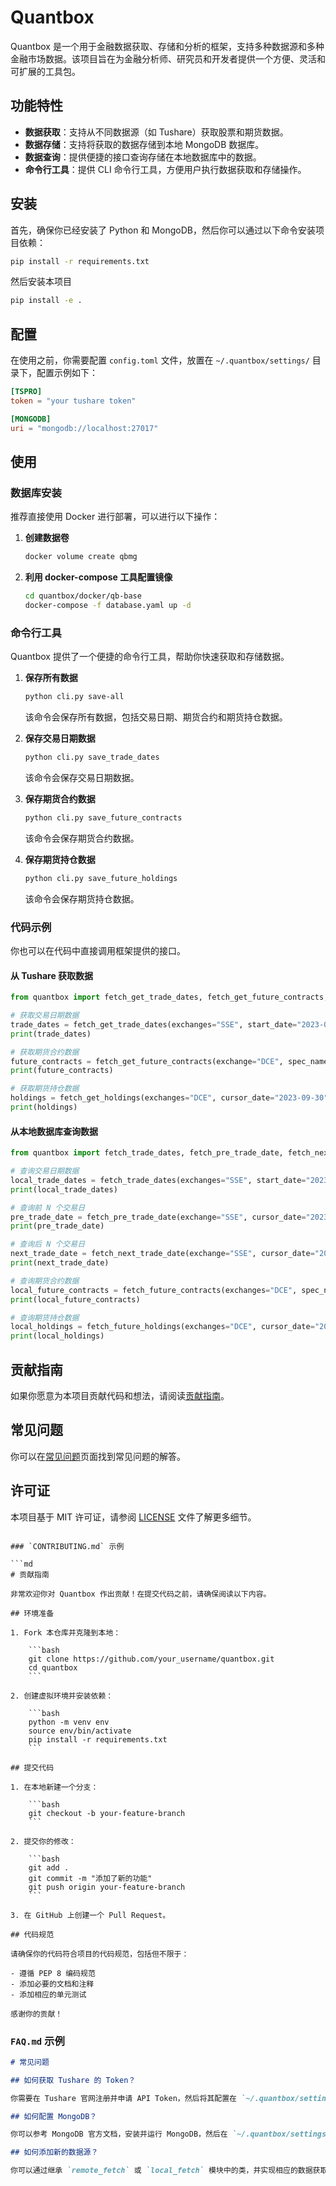 # Quantbox

Quantbox 是一个用于金融数据获取、存储和分析的框架，支持多种数据源和多种金融市场数据。该项目旨在为金融分析师、研究员和开发者提供一个方便、灵活和可扩展的工具包。

## 功能特性

- **数据获取**：支持从不同数据源（如 Tushare）获取股票和期货数据。
- **数据存储**：支持将获取的数据存储到本地 MongoDB 数据库。
- **数据查询**：提供便捷的接口查询存储在本地数据库中的数据。
- **命令行工具**：提供 CLI 命令行工具，方便用户执行数据获取和存储操作。

## 安装

首先，确保你已经安装了 Python 和 MongoDB，然后你可以通过以下命令安装项目依赖：

```bash
pip install -r requirements.txt
```

然后安装本项目

```bash
pip install -e .
```

## 配置

在使用之前，你需要配置 `config.toml` 文件，放置在 `~/.quantbox/settings/` 目录下，配置示例如下：

```toml
[TSPRO]
token = "your tushare token"

[MONGODB]
uri = "mongodb://localhost:27017"
```

## 使用

### 数据库安装
推荐直接使用 Docker 进行部署，可以进行以下操作：
1. **创建数据卷**
    ```bash
    docker volume create qbmg
    ```
2. **利用 docker-compose 工具配置镜像**
    ```bash
    cd quantbox/docker/qb-base
    docker-compose -f database.yaml up -d
    ```

### 命令行工具

Quantbox 提供了一个便捷的命令行工具，帮助你快速获取和存储数据。

1. **保存所有数据**

    ```bash
    python cli.py save-all
    ```

    该命令会保存所有数据，包括交易日期、期货合约和期货持仓数据。

2. **保存交易日期数据**

    ```bash
    python cli.py save_trade_dates
    ```

    该命令会保存交易日期数据。

3. **保存期货合约数据**

    ```bash
    python cli.py save_future_contracts
    ```

    该命令会保存期货合约数据。

4. **保存期货持仓数据**

    ```bash
    python cli.py save_future_holdings
    ```

    该命令会保存期货持仓数据。

### 代码示例

你也可以在代码中直接调用框架提供的接口。

#### 从 Tushare 获取数据

```python
from quantbox import fetch_get_trade_dates, fetch_get_future_contracts, fetch_get_holdings

# 获取交易日期数据
trade_dates = fetch_get_trade_dates(exchanges="SSE", start_date="2023-01-01", end_date="2023-12-31")
print(trade_dates)

# 获取期货合约数据
future_contracts = fetch_get_future_contracts(exchange="DCE", spec_name="豆粕")
print(future_contracts)

# 获取期货持仓数据
holdings = fetch_get_holdings(exchanges="DCE", cursor_date="2023-09-30")
print(holdings)
```

#### 从本地数据库查询数据

```python
from quantbox import fetch_trade_dates, fetch_pre_trade_date, fetch_next_trade_date, fetch_future_contracts, fetch_future_holdings

# 查询交易日期数据
local_trade_dates = fetch_trade_dates(exchanges="SSE", start_date="2023-01-01", end_date="2023-12-31")
print(local_trade_dates)

# 查询前 N 个交易日
pre_trade_date = fetch_pre_trade_date(exchange="SSE", cursor_date="2023-09-30", n=1)
print(pre_trade_date)

# 查询后 N 个交易日
next_trade_date = fetch_next_trade_date(exchange="SSE", cursor_date="2023-09-30", n=1)
print(next_trade_date)

# 查询期货合约数据
local_future_contracts = fetch_future_contracts(exchanges="DCE", spec_name="豆粕")
print(local_future_contracts)

# 查询期货持仓数据
local_holdings = fetch_future_holdings(exchanges="DCE", cursor_date="2023-09-30")
print(local_holdings)
```

## 贡献指南

如果你愿意为本项目贡献代码和想法，请阅读[贡献指南](CONTRIBUTING.md)。

## 常见问题

你可以在[常见问题](FAQ.md)页面找到常见问题的解答。

## 许可证

本项目基于 MIT 许可证，请参阅 [LICENSE](LICENSE) 文件了解更多细节。
```

### `CONTRIBUTING.md` 示例

```md
# 贡献指南

非常欢迎你对 Quantbox 作出贡献！在提交代码之前，请确保阅读以下内容。

## 环境准备

1. Fork 本仓库并克隆到本地：

    ```bash
    git clone https://github.com/your_username/quantbox.git
    cd quantbox
    ```

2. 创建虚拟环境并安装依赖：

    ```bash
    python -m venv env
    source env/bin/activate
    pip install -r requirements.txt
    ```

## 提交代码

1. 在本地新建一个分支：

    ```bash
    git checkout -b your-feature-branch
    ```

2. 提交你的修改：

    ```bash
    git add .
    git commit -m "添加了新的功能"
    git push origin your-feature-branch
    ```

3. 在 GitHub 上创建一个 Pull Request。

## 代码规范

请确保你的代码符合项目的代码规范，包括但不限于：

- 遵循 PEP 8 编码规范
- 添加必要的文档和注释
- 添加相应的单元测试

感谢你的贡献！
```

### `FAQ.md` 示例

```md
# 常见问题

## 如何获取 Tushare 的 Token？

你需要在 Tushare 官网注册并申请 API Token，然后将其配置在 `~/.quantbox/settings/config.toml` 文件中。

## 如何配置 MongoDB？

你可以参考 MongoDB 官方文档，安装并运行 MongoDB，然后在 `~/.quantbox/settings/config.toml` 文件中配置连接 URI。

## 如何添加新的数据源？

你可以通过继承 `remote_fetch` 或 `local_fetch` 模块中的类，并实现相应的数据获取和存储方法。
